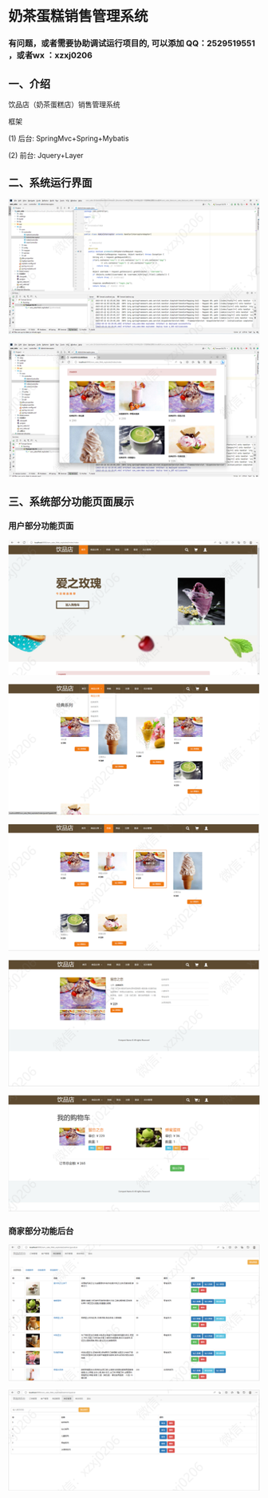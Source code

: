 # 奶茶蛋糕销售管理系统

### 有问题，或者需要协助调试运行项目的, 可以添加 QQ：2529519551 ，或者wx ：xzxj0206


## 一、介绍

饮品店（奶茶蛋糕店）销售管理系统

框架

(1) 后台: SpringMvc+Spring+Mybatis

(2) 前台: Jquery+Layer

## 二、系统运行界面

![img_1.png](imgs/img_1.png)

![img_2.png](imgs/img_2.png)

## 三、系统部分功能页面展示

### 用户部分功能页面

![img_3.png](imgs/img_3.png)

![img_4.png](imgs/img_4.png)

![img_5.png](imgs/img_5.png)

![img_6.png](imgs/img_6.png)

![img_7.png](imgs/img_7.png)

### 商家部分功能后台

![img_8.png](imgs/img_8.png)

![img_9.png](imgs/img_9.png)


